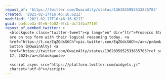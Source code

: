 ```yaml
---
repost_of: 'https://twitter.com/OwainAlty/status/1362035952533835783'
created: '2021-02-17T16:46:16.621Z'
modified: '2021-02-17T16:46:16.621Z'
guid: ba4cce3a-0fe6-4b02-9fcb-dcf14ba7710f
repost_of_oembed_twitter: >
  <blockquote class="twitter-tweet"><p lang="en" dir="ltr">Prosecco Stormfront
  are on top form with their logical reasoning today. <a
  href="https://t.co/EqZGdsS6Ch">pic.twitter.com/EqZGdsS6Ch</a></p>&mdash; Owain
  Sutton (@OwainAlty) <a
  href="https://twitter.com/OwainAlty/status/1362035952533835783?ref_src=twsrc%5Etfw">February
  17, 2021</a></blockquote>

  <script async src="https://platform.twitter.com/widgets.js"
  charset="utf-8"></script>
---
```

 
